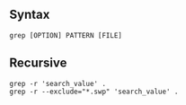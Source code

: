 ---
---

## Syntax

```
grep [OPTION] PATTERN [FILE]
```

## Recursive

```shell
grep -r 'search_value' .
grep -r --exclude="*.swp" 'search_value' .
```
